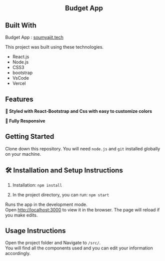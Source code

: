 <h2 align="center">
  Budget App
</h2>

## Built With

Budget App : <a href="https://soumyajit.vercel.app/" target="_blank">soumyajit.tech</a>

This project was built using these technologies.

- React.js
- Node.js
- CSS3
- bootstrap
- VsCode
- Vercel

## Features

**🎨 Styled with React-Bootstrap and Css with easy to customize colors**

**📱 Fully Responsive**

## Getting Started

Clone down this repository. You will need `node.js` and `git` installed globally on your machine.

## 🛠 Installation and Setup Instructions

1. Installation: `npm install`

2. In the project directory, you can run: `npm start`

Runs the app in the development mode.\
Open [http://localhost:3000](http://localhost:3000) to view it in the browser.
The page will reload if you make edits.

## Usage Instructions

Open the project folder and Navigate to `/src/`. <br/>
You will find all the components used and you can edit your information accordingly.
